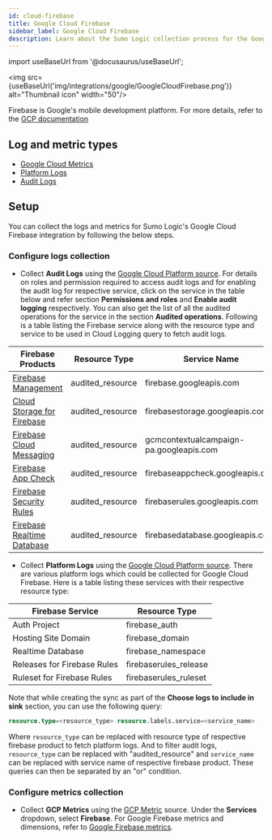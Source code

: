```yaml
---
id: cloud-firebase
title: Google Cloud Firebase
sidebar_label: Google Cloud Firebase
description: Learn about the Sumo Logic collection process for the Google Cloud Firebase service.
---
```


import useBaseUrl from '@docusaurus/useBaseUrl';

<img src={useBaseUrl('img/integrations/google/GoogleCloudFirebase.png')} alt="Thumbnail icon" width="50"/>

Firebase is Google's mobile development platform. For more details, refer to the [GCP documentation](https://firebase.google.com/docs)

## Log and metric types

* [Google Cloud Metrics](https://cloud.google.com/monitoring/api/metrics_gcp)
* [Platform Logs](https://docs.aws.amazon.com/appflow/latest/userguide/monitoring-cloudwatch.html)
* [Audit Logs](https://docs.aws.amazon.com/appflow/latest/userguide/appflow-cloudtrail-logs.html)

## Setup


You can collect the logs and metrics for Sumo Logic's Google Cloud Firebase integration by following the below steps.

### Configure logs collection

* Collect **Audit Logs** using the [Google Cloud Platform source](/docs/send-data/hosted-collectors/google-source/google-cloud-platform-source). For details on roles and permission required to access audit logs and for enabling the audit log for respective service, click on the service in the table below and refer section **Permissions and roles** and **Enable audit logging** respectively. You can also get the list of all the audited operations for the service in the section **Audited operations**. Following is a table listing the Firebase service along with the resource type and service to be used in Cloud Logging query to fetch audit logs.

| Firebase Products | Resource Type |  Service Name |
| ----------- | ----------- |  ----------- |
| [Firebase Management](https://firebase.google.com/support/guides/cloud-audit-logging/firebase-management) | audited_resource | firebase.googleapis.com       |
| [Cloud Storage for Firebase](https://firebase.google.com/support/guides/cloud-audit-logging/firebase-storage)  | audited_resource | firebasestorage.googleapis.com        |
| [Firebase Cloud Messaging](https://firebase.google.com/support/guides/cloud-audit-logging/firebase-cloud-messaging) | audited_resource | gcmcontextualcampaign-pa.googleapis.com       |
| [Firebase App Check](https://firebase.google.com/support/guides/cloud-audit-logging/firebase-app-check)   | audited_resource | firebaseappcheck.googleapis.com        |
| [Firebase Security Rules](https://firebase.google.com/support/guides/cloud-audit-logging/firebase-rules) | audited_resource | firebaserules.googleapis.com       |
| [Firebase Realtime Database](https://firebase.google.com/support/guides/cloud-audit-logging/firebase-realtime-database) | audited_resource | firebasedatabase.googleapis.com       |

* Collect **Platform Logs** using the [Google Cloud Platform source](/docs/send-data/hosted-collectors/google-source/google-cloud-platform-source). There are various platform logs which could be collected for Google Cloud Firebase. Here is a table listing these services with their respective resource type:

| Firebase Service | Resource Type |
| ----------- | ----------- |
| Auth Project | firebase_auth       |
| Hosting Site Domain   | firebase_domain        |
| Realtime Database | firebase_namespace       |
| Releases for Firebase Rules   | firebaserules_release        |
| Ruleset for Firebase Rules | firebaserules_ruleset       |

Note that while creating the sync as part of the **Choose logs to include in sink** section, you can use the following query:

```sql
resource.type=<resource_type> resource.labels.service=<service_name>
```

Where `resource_type` can be replaced with resource type of respective firebase product to fetch platform logs. And to filter audit logs, `resource_type` can be replaced with "audited_resource" and `service_name` can be replaced with service name of respective firebase product. These queries can then be separated by an "or" condition.

### Configure metrics collection

* Collect **GCP Metrics** using the [GCP Metric](/docs/send-data/hosted-collectors/google-source/gcp-metrics-source/) source. Under the **Services** dropdown, select **Firebase**. For Google Firebase metrics and dimensions, refer to [Google Firebase metrics](https://cloud.google.com/monitoring/api/metrics_gcp#gcp-firebasedatabase).
